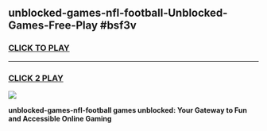 
## unblocked-games-nfl-football-Unblocked-Games-Free-Play #bsf3v
<h3>
<a href="https://us.freeplayer.one?title=unblocked-games-nfl-football&ref=9M">CLICK TO PLAY</a></h3>
<hr>

<h3>
<a href="https://us.freeplayer.one?title=unblocked-games-nfl-football&ref=9M">CLICK 2 PLAY</a>
  
</h3>

<a href="https://us.freeplayer.one?title=unblocked-games-nfl-football&ref=9M"><img src="https://clearcache.store/games.png"></a>


**unblocked-games-nfl-football games unblocked: Your Gateway to Fun and Accessible Online Gaming**
